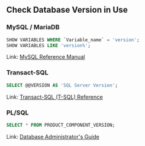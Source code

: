 
## Check Database Version in Use

### MySQL / MariaDB

```SQL
SHOW VARIABLES WHERE `Variable_name` = 'version';
SHOW VARIABLES LIKE 'version%';

```

Link: [MySQL Reference Manual](https://dev.mysql.com/doc/refman/8.0/en/show-variables.html "13.7.7.41 SHOW VARIABLES Statement")

### Transact-SQL

```SQL
SELECT @@VERSION AS 'SQL Server Version';

```

Link: [Transact-SQL (T-SQL) Reference](https://docs.microsoft.com/en-us/sql/t-sql/functions/version-transact-sql-configuration-functions "@@VERSION - Transact SQL Configuration Functions")

### PL/SQL

```SQL
SELECT * FROM PRODUCT_COMPONENT_VERSION;

```

Link: [Database Administrator's Guide](https://docs.oracle.com/cd/B28359_01/server.111/b28310/dba004.htm#ADMIN11032 "Identifying Your Oracle Database Software Release")

